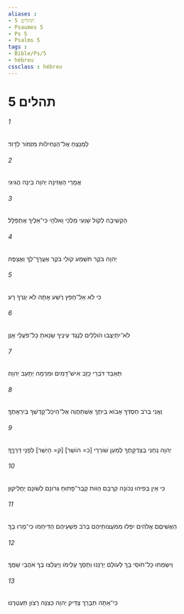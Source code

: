```yaml
---
aliases : 
- תהלים 5
- Psaumes 5
- Ps 5
- Psalms 5
tags : 
- Bible/Ps/5
- hébreu
cssclass : hébreu
---
```


# תהלים 5

###### 1
לַמְנַצֵּחַ אֶל־הַנְּחִילֹות מִזְמֹור לְדָוִד׃
###### 2
אֲמָרַי הַאֲזִינָה יְהוָה בִּינָה הֲגִיגִי׃
###### 3
הַקְשִׁיבָה לְקֹול שַׁוְעִי מַלְכִּי וֵאלֹהָי כִּי־אֵלֶיךָ אֶתְפַּלָּל׃
###### 4
יְהוָה בֹּקֶר תִּשְׁמַע קֹולִי בֹּקֶר אֶעֱרָךְ־לְךָ וַאֲצַפֶּה׃
###### 5
כִּי לֹא אֵל־חָפֵץ רֶשַׁע אָתָּה לֹא יְגֻרְךָ רָע׃
###### 6
לֹא־יִתְיַצְּבוּ הֹולְלִים לְנֶגֶד עֵינֶיךָ שָׂנֵאתָ כָּל־פֹּעֲלֵי אָוֶן׃
###### 7
תְּאַבֵּד דֹּבְרֵי כָזָב אִישׁ־דָּמִים וּמִרְמָה יְתָעֵב יְהוָה׃
###### 8
וַאֲנִי בְּרֹב חַסְדְּךָ אָבֹוא בֵיתֶךָ אֶשְׁתַּחֲוֶה אֶל־הֵיכַל־קָדְשְׁךָ בְּיִרְאָתֶךָ׃
###### 9
יְהוָה נְחֵנִי בְצִדְקָתֶךָ לְמַעַן שֹׁורְרָי [כ= הֹושַׁר] [ק= הַיְשַׁר] לְפָנַי דַּרְךֶּךָ׃
###### 10
כִּי אֵין בְּפִיהוּ נְכֹונָה קִרְבָּם הַוֹּות קֶבֶר־פָּתוּחַ גְּרֹונָם לְשֹׁונָם יַחֲלִיקוּן׃
###### 11
הַאֲשִׁיםֵם אֱלֹהִים יִפְּלוּ מִמֹּעֲצֹותֵיהֶם בְּרֹב פִּשְׁעֵיהֶם הַדִּיחֵמֹו כִּי־מָרוּ בָךְ׃
###### 12
וְיִשְׂמְחוּ כָל־חֹוסֵי בָךְ לְעֹולָם יְרַנֵּנוּ וְתָסֵךְ עָלֵימֹו וְיַעְלְצוּ בְךָ אֹהֲבֵי שְׁמֶךָ׃
###### 13
כִּי־אַתָּה תְּבָרֵךְ צַדִּיק יְהוָה כַּצִּנָּה רָצֹון תַּעְטְרֶנּוּ׃
